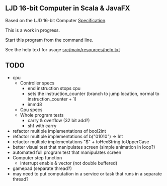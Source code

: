 LJD 16-bit Computer in Scala & JavaFX
-------------------------------------

Based on the LJD 16-bit Computer
[Specification](https://github.com/lj-ditrapani/16-bit-computer-specification).

This is a work in progress.

Start this program from the command line.

See the help text for usage [src/main/resources/help.txt](src/main/resources/help.txt)


TODO
----

- cpu
    - Controller specs
      - end instruction stops cpu
      - sets the instruction_counter
        (branch to jump location, normal to instruction_counter + 1)
      - immd8
    - Cpu specs
    - Whole program tests
      - carry & overflow (32 bit add?)
      - shf with carry
- refactor multiple implementations of bool2int
- refactor multiple implementations of b("01010") => Int
- refactor multiple implementations "$" + toHexString.toUpperCase
- better visual test that manipulates screen (simple animation in loop?)
- automated full program test that manipulates screen
- Computer step function
    - interrupt enable & vector (not double buffered)
- gamepad (separate thread?)
- may need to put computation in a service or task
  that runs in a separate thread?
